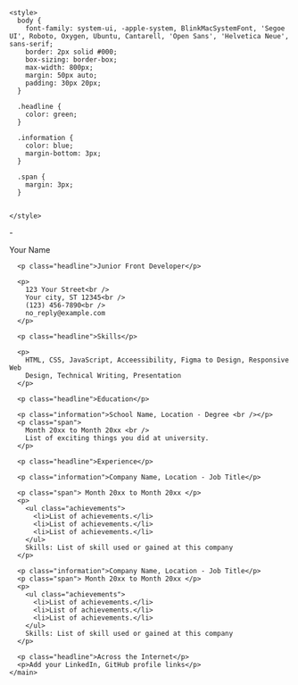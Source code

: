 <!DOCTYPE html>
<html lang="en">
  <head>
    <meta charset="UTF-8" />
    <meta name="viewport" content="width=device-width, initial-scale=1.0" />
    <title>Single-page CV</title>

    <style>
      body {
        font-family: system-ui, -apple-system, BlinkMacSystemFont, 'Segoe UI', Roboto, Oxygen, Ubuntu, Cantarell, 'Open Sans', 'Helvetica Neue', sans-serif;
        border: 2px solid #000;
        box-sizing: border-box;
        max-width: 800px; 
        margin: 50px auto;
        padding: 30px 20px;
      }

      .headline {
        color: green;
      }

      .information {
        color: blue;
        margin-bottom: 3px;
      }

      .span {
        margin: 3px;
      }


    </style>
  </head>
  <body>
    <main class="main">
      <p class="line">-</p>
      <p class="name">Your Name</p>

      <p class="headline">Junior Front Developer</p>

      <p>
        123 Your Street<br />
        Your city, ST 12345<br />
        (123) 456-7890<br />
        no_reply@example.com
      </p>

      <p class="headline">Skills</p>

      <p>
        HTML, CSS, JavaScript, Acceessibility, Figma to Design, Responsive Web
        Design, Technical Writing, Presentation
      </p>

      <p class="headline">Education</p>

      <p class="information">School Name, Location - Degree <br /></p>
      <p class="span">
        Month 20xx to Month 20xx <br />
        List of exciting things you did at university.
      </p>

      <p class="headline">Experience</p>

      <p class="information">Company Name, Location - Job Title</p>

      <p class="span"> Month 20xx to Month 20xx </p>
      <p>
        <ul class="achievements">
          <li>List of achievements.</li>
          <li>List of achievements.</li>
          <li>List of achievements.</li>
        </ul>
        Skills: List of skill used or gained at this company
      </p>

      <p class="information">Company Name, Location - Job Title</p>
      <p class="span"> Month 20xx to Month 20xx </p>
      <p>
        <ul class="achievements">
          <li>List of achievements.</li>
          <li>List of achievements.</li>
          <li>List of achievements.</li>
        </ul>
        Skills: List of skill used or gained at this company
      </p>

      <p class="headline">Across the Internet</p>
      <p>Add your LinkedIn, GitHub profile links</p>
    </main>
  </body>
</html>
